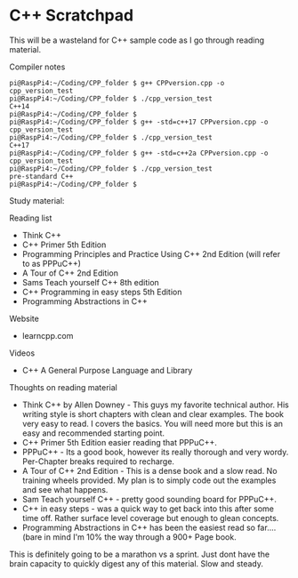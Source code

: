 # C++ Scratchpad

This will be a wasteland for C++ sample code as I go through reading material.

Compiler notes
```
pi@RaspPi4:~/Coding/CPP_folder $ g++ CPPversion.cpp -o cpp_version_test
pi@RaspPi4:~/Coding/CPP_folder $ ./cpp_version_test 
C++14
pi@RaspPi4:~/Coding/CPP_folder $ 
pi@RaspPi4:~/Coding/CPP_folder $ g++ -std=c++17 CPPversion.cpp -o cpp_version_test
pi@RaspPi4:~/Coding/CPP_folder $ ./cpp_version_test 
C++17
pi@RaspPi4:~/Coding/CPP_folder $ g++ -std=c++2a CPPversion.cpp -o cpp_version_test
pi@RaspPi4:~/Coding/CPP_folder $ ./cpp_version_test 
pre-standard C++
pi@RaspPi4:~/Coding/CPP_folder $ 
```
Study material:

Reading list
- Think C++ 
- C++ Primer 5th Edition
- Programming Principles and Practice Using C++ 2nd Edition (will refer to as PPPuC++)
- A Tour of C++ 2nd Edition
- Sams Teach yourself C++ 8th edition
- C++ Programming in easy steps 5th Edition
- Programming Abstractions in C++

Website
- learncpp.com

Videos
 - C++ A General Purpose Language and Library

Thoughts on reading material
- Think C++ by Allen Downey - This guys my favorite technical author. His writing style is short chapters with clean and clear examples. The book very easy to read. I covers the basics. You will need more but this is an easy and recommended starting point.
- C++ Primer 5th Edition easier reading that PPPuC++.
- PPPuC++ - Its a good book, however its really thorough and very wordy. Per-Chapter breaks required to recharge. 
- A Tour of C++ 2nd Edition - This is a dense book and a slow read. No training wheels provided. My plan is to simply code out the examples and see what happens.
- Sam Teach yourself C++ - pretty good sounding board for PPPuC++.
- C++ in easy steps - was a quick way to get back into this after some time off. Rather surface level coverage but enough to glean concepts.
- Programming Abstractions in C++ has been the easiest read so far....(bare in mind I'm 10% the way through a 900+ Page book.

This is definitely going to be a marathon vs a sprint. Just dont have the brain capacity to quickly digest any of this material. Slow and steady.
